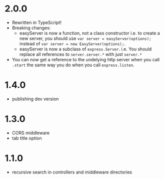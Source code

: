 # 2.0.0
- Rewritten in TypeScript!
- Breaking changes:
  - easyServer is now a function, not a class constructor
  i.e. to create a new server, you should use `var server = easyServer(options);` instead of
  `var server = new EasyServer(options);`.
  - easyServer is now a subclass of `express.Server`. i.e. You should replace all references
  to `server.server.*` with just `server.*`
- You can now get a reference to the undelying http server when you call `.start` the same
  way you do when you call `express.listen`.

# 1.4.0
- publishing dev version

# 1.3.0
- CORS middleware
- tab title option

# 1.1.0
- recursive search in controllers and middleware directories
